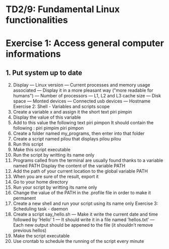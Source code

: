 # TD2/9: Fundamental Linux functionalities
# Exercise 1: Access general computer informations
## 1. Put system up to date

2. Display
— Linux version
— Current processes and memory usage associated
— Display it in a more pleasant way ("more readable for humans")
— Number of processors
— L1, L2 and L3 cache size
— Disk space
— Monted devices
— Connected usb devices
— Hostname
Exercise 2: Shell - Variables and scripts scope
1. Create a variable x and assign it the short text piri pimpin
2. Display the value of this variable
3. Add to this value the following text piri pimpon
It should contain the following : piri pimpim piri pimpon
4. Create a folder named my_programs, then enter into that folder
5. Create a script named pilou that displays pilou pilou
6. Run this script
7. Make this script executable
8. Run the script by writting its name only
9. Programs called from the terminal are usually found thanks to a variable
named PATH
Display the content of the variable PATH
10. Add the path of your current location to the global variable PATH
11. When you are sure of the result, export it
12. Go to your home directory
13. Run your script by writting its name only
14. Change the value of the PATH in the .profile file in order to make it
permanent
15. Create a new shell and run your script using its name only
Exercise 3: Scheduling task - daemon
1. Create a script say_hello.sh
— Make it write the current date and time followed by ’Hello’
1
— It should write it in a file named ’hellos.txt’
— Each new output should be appened to the file (it shouldn’t remove
previous hellos)
2. Make the script executable
3. Use crontab to schedule the running of the script every minute
